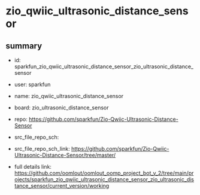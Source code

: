 # zio_qwiic_ultrasonic_distance_sensor
 
## summary 
* id: sparkfun_zio_qwiic_ultrasonic_distance_sensor_zio_ultrasonic_distance_sensor
* user: sparkfun
* name: zio_qwiic_ultrasonic_distance_sensor
* board: zio_ultrasonic_distance_sensor
* repo: https://github.com/sparkfun/Zio-Qwiic-Ultrasonic-Distance-Sensor



* src_file_repo_sch: 
* src_file_repo_sch_link: https://github.com/sparkfun/Zio-Qwiic-Ultrasonic-Distance-Sensor/tree/master/
* full details link: https://github.com/oomlout/oomlout_oomp_project_bot_v_2/tree/main/projects/sparkfun_zio_qwiic_ultrasonic_distance_sensor_zio_ultrasonic_distance_sensor/current_version/working  








